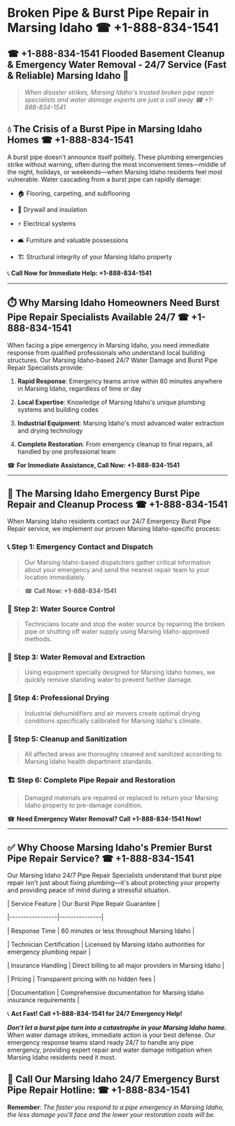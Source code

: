 # Broken Pipe & Burst Pipe Repair in Marsing Idaho ☎ +1-888-834-1541  
## ☎ +1-888-834-1541 Flooded Basement Cleanup & Emergency Water Removal - 24/7 Service (Fast & Reliable) Marsing Idaho 🚨  

> *When disaster strikes, Marsing Idaho's trusted broken pipe repair specialists and water damage experts are just a call away ☎ +1-888-834-1541*  

## 💧 The Crisis of a Burst Pipe in Marsing Idaho Homes ☎ +1-888-834-1541  

A burst pipe doesn't announce itself politely. These plumbing emergencies strike without warning, often during the most inconvenient times—middle of the night, holidays, or weekends—when Marsing Idaho residents feel most vulnerable. Water cascading from a burst pipe can rapidly damage:  

* 🏠 Flooring, carpeting, and subflooring  
* 🧱 Drywall and insulation  
* ⚡ Electrical systems  
* 🛋️ Furniture and valuable possessions  
* 🏗️ Structural integrity of your Marsing Idaho property  

📞 **Call Now for Immediate Help: +1-888-834-1541**  

---  

## ⏱️ Why Marsing Idaho Homeowners Need Burst Pipe Repair Specialists Available 24/7 ☎ +1-888-834-1541  

When facing a pipe emergency in Marsing Idaho, you need immediate response from qualified professionals who understand local building structures. Our Marsing Idaho-based 24/7 Water Damage and Burst Pipe Repair Specialists provide:  

1. **Rapid Response**: Emergency teams arrive within 60 minutes anywhere in Marsing Idaho, regardless of time or day  
2. **Local Expertise**: Knowledge of Marsing Idaho's unique plumbing systems and building codes  
3. **Industrial Equipment**: Marsing Idaho's most advanced water extraction and drying technology  
4. **Complete Restoration**: From emergency cleanup to final repairs, all handled by one professional team  

☎ **For Immediate Assistance, Call Now: +1-888-834-1541**  

---  

## 🔧 The Marsing Idaho Emergency Burst Pipe Repair and Cleanup Process ☎ +1-888-834-1541  

When Marsing Idaho residents contact our 24/7 Emergency Burst Pipe Repair service, we implement our proven Marsing Idaho-specific process:  

### 📞 Step 1: Emergency Contact and Dispatch  
> Our Marsing Idaho-based dispatchers gather critical information about your emergency and send the nearest repair team to your location immediately.  
> ☎ **Call Now: +1-888-834-1541**  

### 🚿 Step 2: Water Source Control  
> Technicians locate and stop the water source by repairing the broken pipe or shutting off water supply using Marsing Idaho-approved methods.  

### 🌊 Step 3: Water Removal and Extraction  
> Using equipment specially designed for Marsing Idaho homes, we quickly remove standing water to prevent further damage.  

### 💨 Step 4: Professional Drying  
> Industrial dehumidifiers and air movers create optimal drying conditions specifically calibrated for Marsing Idaho's climate.  

### 🧼 Step 5: Cleanup and Sanitization  
> All affected areas are thoroughly cleaned and sanitized according to Marsing Idaho health department standards.  

### 🏗️ Step 6: Complete Pipe Repair and Restoration  
> Damaged materials are repaired or replaced to return your Marsing Idaho property to pre-damage condition.  

☎ **Need Emergency Water Removal? Call +1-888-834-1541 Now!**  

---  

## ✅ Why Choose Marsing Idaho's Premier Burst Pipe Repair Service? ☎ +1-888-834-1541  

Our Marsing Idaho 24/7 Pipe Repair Specialists understand that burst pipe repair isn't just about fixing plumbing—it's about protecting your property and providing peace of mind during a stressful situation.  

| Service Feature | Our Burst Pipe Repair Guarantee |  
|-----------------|---------------|  
| Response Time | 60 minutes or less throughout Marsing Idaho |  
| Technician Certification | Licensed by Marsing Idaho authorities for emergency plumbing repair |  
| Insurance Handling | Direct billing to all major providers in Marsing Idaho |  
| Pricing | Transparent pricing with no hidden fees |  
| Documentation | Comprehensive documentation for Marsing Idaho insurance requirements |  

📞 **Act Fast! Call +1-888-834-1541 for 24/7 Emergency Help!**  

***Don't let a burst pipe turn into a catastrophe in your Marsing Idaho home.*** When water damage strikes, immediate action is your best defense. Our emergency response teams stand ready 24/7 to handle any pipe emergency, providing expert repair and water damage mitigation when Marsing Idaho residents need it most.  

## 📱 Call Our Marsing Idaho 24/7 Emergency Burst Pipe Repair Hotline: ☎ +1-888-834-1541  

**Remember**: *The faster you respond to a pipe emergency in Marsing Idaho, the less damage you'll face and the lower your restoration costs will be.*